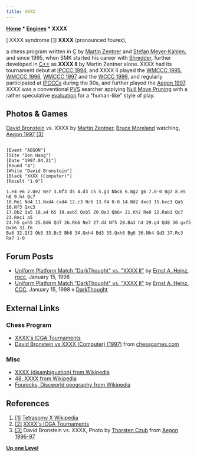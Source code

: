 ```yaml
---
title: XXXX
---
```

**[Home](Home "Home") \* [Engines](Engines "Engines") \* XXXX**



[ XXXX syndrome <a id="cite-note-1" href="#cite-ref-1">[1]</a>
**XXXX** (pronounced fourex),  

a chess program written in [C](C "C") by [Martin Zentner](Martin_Zentner "Martin Zentner") and [Stefan Meyer-Kahlen](Stefan_Meyer-Kahlen "Stefan Meyer-Kahlen"), and since 1995, when SMK started his career with [Shredder](Shredder "Shredder"), further developed in [C++](Cpp "Cpp") as **XXXX II** by Martin Zentner alone. XXXX had its tournament debut at [IPCCC 1994](IPCCC_1994 "IPCCC 1994"), and XXXX II played the [WMCCC 1995](WMCCC_1995 "WMCCC 1995"), [WMCCC 1996](WMCCC_1996 "WMCCC 1996"), [WMCCC 1997](WMCCC_1997 "WMCCC 1997") and the [WCCC 1999](WCCC_1999 "WCCC 1999"), and regularly participated at [IPCCCs](IPCCC "IPCCC") during the 90s, and further played the [Aegon 1997](Aegon_1997 "Aegon 1997"). XXXX was a conventional [PVS](Principal_Variation_Search "Principal Variation Search") searcher applying [Null Move Pruning](Null_Move_Pruning "Null Move Pruning") with a rather speculative [evaluation](Evaluation "Evaluation") for a "human-like" style of play. 



## Photos & Games


[](http://www.thorstenczub.de/aegon.html)
[David Bronstein](David_Bronstein "David Bronstein") vs. XXXX by [Martin Zentner](Martin_Zentner "Martin Zentner"), [Bruce Moreland](Bruce_Moreland "Bruce Moreland") watching, [Aegon 1997](Aegon_1997 "Aegon 1997") <a id="cite-note-3" href="#cite-ref-3">[3]</a>




```

[Event "AEGON"]
[Site "Den Haag"]
[Date "1997.04.21"]
[Round "4"]
[White "David Bronstein"]
[Black "XXXX (Computer)"]
[Result "1-0"]

1.e4 e6 2.Qe2 Ne7 3.Nf3 d5 4.d3 c5 5.g3 Nbc6 6.Bg2 g6 7.0-0 Bg7 8.e5 h6 9.h4 Qc7 
10.Re1 Nd4 11.Nxd4 cxd4 12.c3 Nc6 13.f4 0-0 14.Nd2 dxc3 15.bxc3 Qa5 16.Nf3 Qxc3 
17.Bb2 Qa5 18.a4 b5 19.axb5 Qxb5 20.Ba3 Qb6+ 21.Kh2 Re8 22.Rab1 Qc7 23.Rec1 a5 
24.h5 gxh5 25.Bd6 Qd7 26.Rb6 Ne7 27.d4 Nf5 28.Ba3 h4 29.g4 Qd8 30.gxf5 Qxb6 31.f6
Ba6 32.Qf2 Qb3 33.Bc5 Bh8 34.Qxh4 Bd3 35.Qxh6 Bg6 36.Nh4 Qd3 37.Rc3 Ra7 1-0

```

## Forum Posts


* [Uniform Platform Match "DarkThought" vs. "XXXX II"](http://groups.google.com/group/rec.games.chess.computer/browse_frm/thread/41bd04ab11cc7c85) by [Ernst A. Heinz](Ernst_A._Heinz "Ernst A. Heinz"), [rgcc](Computer_Chess_Forums "Computer Chess Forums"), January 15, 1998
* [Uniform Platform Match "DarkThought" vs. "XXXX II"](https://www.stmintz.com/ccc/index.php?id=14123) by [Ernst A. Heinz](Ernst_A._Heinz "Ernst A. Heinz"), [CCC](CCC "CCC"), January 15, 1998 » [DarkThought](DarkThought "DarkThought")


## External Links


### Chess Program


* [XXXX's ICGA Tournaments](https://www.game-ai-forum.org/icga-tournaments/program.php?id=22)
* [David Bronstein vs XXXX (Computer) (1997)](http://www.chessgames.com/perl/chessgame?gid=1238115) from [chessgames.com](http://www.chessgames.com/index.html)


### Misc


* [XXXX (disambiguation) from Wikipedia](https://en.wikipedia.org/wiki/XXXX_%28disambiguation%29)
* [48, XXXX from Wikipedia](https://en.wikipedia.org/wiki/48,_XXXX)
* [Fourecks, Discworld geography from Wikipedia](https://en.wikipedia.org/wiki/Discworld_geography#Fourecks)


## References


1. <a id="cite-ref-1" href="#cite-note-1">[1]</a> [Tetrasomy X Wikipedia](https://en.wikipedia.org/wiki/Tetrasomy_X)
2. <a id="cite-ref-2" href="#cite-note-2">[2]</a> [XXXX's ICGA Tournaments](https://www.game-ai-forum.org/icga-tournaments/program.php?id=22)
3. <a id="cite-ref-3" href="#cite-note-3">[3]</a> David Bronstein vs. XXXX, Photo by [Thorsten Czub](Thorsten_Czub "Thorsten Czub") from [Aegon 1996-97](http://www.thorstenczub.de/aegon.html)

**[Up one Level](Engines "Engines")**







 
